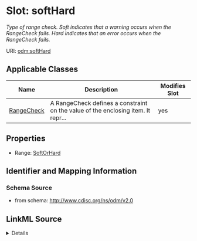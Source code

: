 # Slot: softHard


_Type of range check. Soft indicates that a warning occurs when the RangeCheck fails. Hard indicates that an error occurs when the RangeCheck fails._



URI: [odm:softHard](http://www.cdisc.org/ns/odm/v2.0/softHard)



<!-- no inheritance hierarchy -->




## Applicable Classes

| Name | Description | Modifies Slot |
| --- | --- | --- |
[RangeCheck](RangeCheck.md) | A RangeCheck defines a constraint on the value of the enclosing item. It repr... |  yes  |







## Properties

* Range: [SoftOrHard](SoftOrHard.md)





## Identifier and Mapping Information







### Schema Source


* from schema: http://www.cdisc.org/ns/odm/v2.0




## LinkML Source

<details>
```yaml
name: softHard
description: Type of range check. Soft indicates that a warning occurs when the RangeCheck
  fails. Hard indicates that an error occurs when the RangeCheck fails.
from_schema: http://www.cdisc.org/ns/odm/v2.0
rank: 1000
alias: softHard
domain_of:
- RangeCheck
range: SoftOrHard

```
</details>